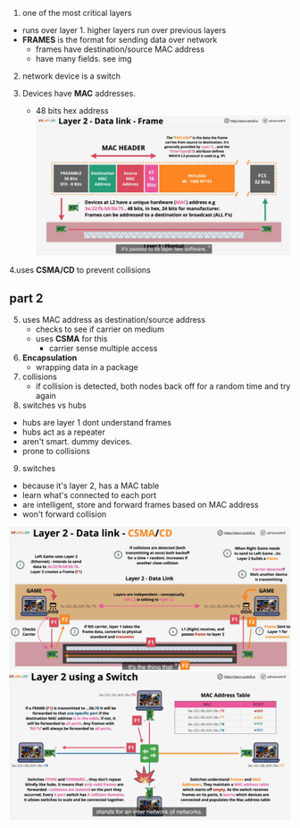 1. one of the most critical layers

- runs over layer 1. higher layers run over previous layers
- **FRAMES** is the format for sending data over network
  - frames have destination/source MAC address
  - have many fields. see img

2. network device is a switch
3. Devices have **MAC** addresses.

   - 48 bits hex address
     ![data link layer](img/datalink.png)

4.uses **CSMA/CD** to prevent collisions

## part 2

5. uses MAC address as destination/source address
   - checks to see if carrier on medium
   - uses **CSMA** for this
     - carrier sense multiple access
6. **Encapsulation**
   - wrapping data in a package
7. collisions
   - if collision is detected, both nodes back off for a random time and try again
8. switches vs hubs

- hubs are layer 1 dont understand frames
- hubs act as a repeater
- aren't smart. dummy devices.
- prone to collisions

9. switches

- because it's layer 2, has a MAC table
- learn what's connected to each port
- are intelligent, store and forward frames based on MAC address
- won't forward collision

![frames](img/datalink2.png)
![switches](img/datalink3.png)
